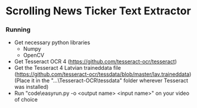 # Scrolling News Ticker Text Extractor
### Running
+ Get necessary python libraries
	+ Numpy
	+ OpenCV
+ Get Tesseract OCR 4 (https://github.com/tesseract-ocr/tesseract)
+ Get the Tesseract 4 Latvian traineddata file (https://github.com/tesseract-ocr/tessdata/blob/master/lav.traineddata) (Place it in the "...\Tesseract-OCR\tessdata\" folder wherever Tesseract was installed)
+ Run "code\easyrun<span></span>.py -o \<output name\> \<input name\>" on your video of choice
